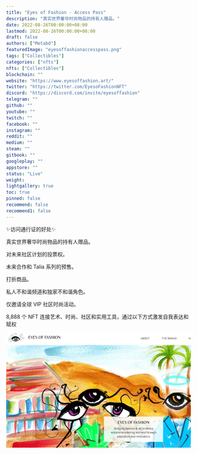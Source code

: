 ```yaml
---
title: "Eyes of Fashion - Access Pass"
description: "真实世界奢华时尚物品的持有人赠品。"
date: 2022-08-26T00:00:00+08:00
lastmod: 2022-08-26T00:00:00+08:00
draft: false
authors: ["Metabd"]
featuredImage: "eyesoffashionaccesspass.png"
tags: ["Collectibles"]
categories: ["nfts"]
nfts: ["Collectibles"]
blockchain: ""
website: "https://www.eyesoffashion.art/"
twitter: "https://twitter.com/EyesoFashionNFT"
discord: "https://discord.com/invite/eyesoffashion"
telegram: ""
github: ""
youtube: ""
twitch: ""
facebook: ""
instagram: ""
reddit: ""
medium: ""
steam: ""
gitbook: ""
googleplay: ""
appstore: ""
status: "Live"
weight: 
lightgallery: true
toc: true
pinned: false
recommend: false
recommend1: false
---
```

✨访问通行证的好处✨

真实世界奢华时尚物品的持有人赠品。

对未来社区计划的投票权。

未来合作和 Talia 系列的预售。

打折商品。

私人不和谐频道和独家不和谐角色。

仅邀请全球 VIP 社区时尚活动。

8,888 个 NFT 连接艺术、时尚、社区和实用工具，通过以下方式激发自我表达和赋权

![nft](32134231232.png)